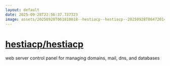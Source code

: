 ```yaml
---
layout: default
date: 2025-09-28T22:56:37.737323
image: assets/20250928T061810018--hestiacp--hestiacp--20250928T064720149--cropped.png
---
```


# [hestiacp/hestiacp](https://github.com/hestiacp/hestiacp)

web server control panel for managing domains, mail, dns, and databases

